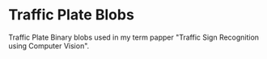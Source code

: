 # Traffic Plate Blobs
Traffic Plate Binary blobs used in my term papper "Traffic Sign Recognition using Computer Vision".


